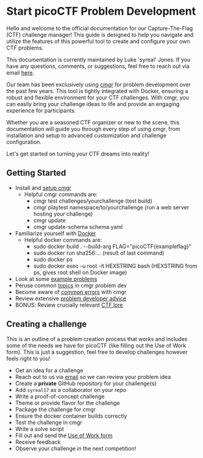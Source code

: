 # Start picoCTF Problem Development

Hello and welcome to the official documentation for our Capture-The-Flag (CTF)
challenge manager! This guide is designed to help you navigate and utilize the
features of this powerful tool to create and configure your own CTF problems.

This documentation is currently maintained by Luke 'syreal' Jones. If you have
any questions, comments, or suggestions, feel free to reach out via email
[here](mailto:other@picoctf.org).

Our team has been exclusively using
[cmgr](https://github.com/picoCTF/cmgr/releases/latest) for problem development
over the past few years. This tool is tightly integrated with Docker, ensuring a
robust and flexible environment for your CTF challenges. With cmgr, you can
easily bring your challenge ideas to life and provide an engaging experience for
participants.

Whether you are a seasoned CTF organizer or new to the scene, this documentation
will guide you through every step of using cmgr, from installation and setup to
advanced customization and challenge configuration.

Let's get started on turning your CTF dreams into reality!

## Getting Started

- Install and [setup cmgr](/setup-cmgr.md)
    - Helpful cmgr commands are:
        - cmgr test challenges/yourchallenge (test build)
        - cmgr playtest namespace/to/yourchallenge (run a web server hosting your challenge)
        - cmgr update
        - cmgr update-schema schema.yaml
- Familiarize yourself with [Docker](https://www.docker.com/101-tutorial/)
    - Helpful docker commands are:
        - sudo docker build . --build-arg FLAG="picoCTF{exampleflag}"
        - sudo docker run sha256:... (result of last command)
        - sudo docker ps
        - sudo docker exec -u root -it HEXSTRING bash (HEXSTRING from ps, gives root shell on Docker image)
- Look at some [example problems](/example-problems/)
- Peruse common [topics](/topics/README.md#topical-index) in cmgr problem dev
- Become aware of [common errors](/common-errors/) with cmgr
- Review extensive [problem developer advice](/dev-advice.md)
- BONUS: Review crucially relevant [CTF lore](https://web.archive.org/web/20201212081922/https://captf.com/maxims.html)

## Creating a challenge

This is an outline of a problem creation process that works and includes some of
the needs we have for picoCTF (like filling out the Use of Work form). This is
just a suggestion, feel free to develop challenges however feels right to you!

- Get an idea for a challenge
- Reach out to us via [email](mailto:other@picoctf.org) so we can review your
  problem idea
- Create a **private** GitHub repository for your challenge(s)
- Add `syreal17` as a collaborator on your repo
- Write a proof-of-concept challenge
- Theme or provide flavor for the challenge
- Package the challenge for cmgr
- Ensure the docker container builds correctly
- Test the challenge in cmgr
- Write a solve script
- Fill out and send the [Use of Work form](/Agreement%20for%20use%20of%20work_picoCTF.pdf)
- Receive feedback
- Observe your challenge in the next competition!
